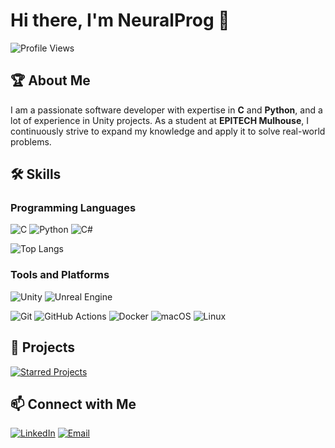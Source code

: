 # Hi there, I'm NeuralProg 👋

![Profile Views](https://komarev.com/ghpvc/?username=NeuralProg&style=flat-square)

## 🏆 About Me

I am a passionate software developer with expertise in **C** and **Python**, and a lot of experience in Unity projects.
As a student at **EPITECH Mulhouse**, I continuously strive to expand my knowledge and apply it to solve real-world problems.

## 🛠️ Skills

### Programming Languages
![C](https://img.shields.io/badge/-C-A8B9CC?style=flat-square&logo=c&logoColor=white)
![Python](https://img.shields.io/badge/-Python-3776AB?style=flat-square&logo=python&logoColor=white)
![C#](https://img.shields.io/badge/-CSharp-239120?style=flat-square&logo=c-sharp&logoColor=white)

![Top Langs](https://github-readme-stats.vercel.app/api/top-langs/?username=NeuralProg&layout=compact&theme=radical)

### Tools and Platforms
![Unity](https://img.shields.io/badge/-Unity-000000?style=flat-square&logo=unity&logoColor=white)
![Unreal Engine](https://img.shields.io/badge/-Unreal%20Engine-313131?style=flat-square&logo=unreal-engine&logoColor=white)

![Git](https://img.shields.io/badge/-Git-F05032?style=flat-square&logo=git&logoColor=white)
![GitHub Actions](https://img.shields.io/badge/-GitHub%20Actions-2088FF?style=flat-square&logo=github-actions&logoColor=white)
![Docker](https://img.shields.io/badge/-Docker-2496ED?style=flat-square&logo=docker&logoColor=white)
![macOS](https://img.shields.io/badge/-macOS-000000?style=flat-square&logo=apple&logoColor=white)
![Linux](https://img.shields.io/badge/-Linux-FCC624?style=flat-square&logo=linux&logoColor=black)

## 🚀 Projects
[![Starred Projects](https://img.shields.io/badge/Starred_Projects-⭐-blue)](https://github.com/NeuralProg?tab=stars)

## 📫 Connect with Me

[![LinkedIn](https://img.shields.io/badge/-LinkedIn-0A66C2?style=flat-square&logo=linkedin&logoColor=white)](https://www.linkedin.com/in/yann-toison-chabane)
[![Email](https://img.shields.io/badge/-Email-D14836?style=flat-square&logo=gmail&logoColor=white)](mailto:yann.toison-chabane@epitech.eu)
